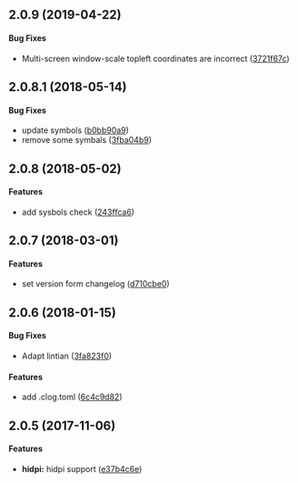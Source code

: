 <a name=""></a>
##  2.0.9 (2019-04-22)


#### Bug Fixes

*   Multi-screen window-scale topleft coordinates are incorrect ([3721f67c](https://github.com/linuxdeepin/dtkwm/commit/3721f67c96440e00ec5168c66488d271bb0d82eb))



<a name="2.0.8.1"></a>
## 2.0.8.1 (2018-05-14)


#### Bug Fixes

*   update symbols ([b0bb90a9](https://github.com/linuxdeepin/dtkwm/commit/b0bb90a90beae4bb25a2e7d4da3a134a349013ba))
*   remove some symbals ([3fba04b9](https://github.com/linuxdeepin/dtkwm/commit/3fba04b9c68d68a4b4e1d3b5eab063811c868a03))



<a name="2.0.8"></a>
## 2.0.8 (2018-05-02)


#### Features

*   add sysbols check ([243ffca6](https://github.com/linuxdeepin/dtkwm/commit/243ffca6b20387bfdcb6501fdb7273542e80c608))



<a name="2.0.7"></a>
## 2.0.7 (2018-03-01)


#### Features

*   set version form changelog ([d710cbe0](https://github.com/linuxdeepin/dtkwm/commit/d710cbe08be4f37b0ac4af44fd4d6150e6c04af2))



<a name="2.0.6"></a>
## 2.0.6 (2018-01-15)


#### Bug Fixes

*   Adapt lintian ([3fa823f0](https://github.com/linuxdeepin/dtkwm/commit/3fa823f0f6e2db7c7a3d1855498f6ebefa28038d))

#### Features

*   add .clog.toml ([6c4c9d82](https://github.com/linuxdeepin/dtkwm/commit/6c4c9d824c49e62b89a4ca7752af5cd0a4674230))



<a name="2.0.5"></a>
## 2.0.5 (2017-11-06)


#### Features

* **hidpi:**  hidpi support ([e37b4c6e](e37b4c6e))
